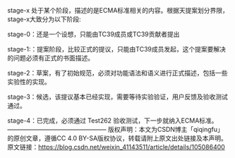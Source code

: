 stage-x 处于某个阶段，描述的是ECMA标准相关的内容。根据天提案划分界限，stage-x大致分为以下阶段:

stage-0：还是一个设想，只能由TC39成员或TC39贡献者提出

stage-1:：提案阶段，比较正式的提议，只能由TC39成员发起，这个提案要解决的问题必须有正式的书面描述。

stage-2：草案，有了初始规范，必须对功能语法和语义进行正式描述，包括一些实验性的实现。

stage-3：候选，该提议基本已经实现，需要等待实验验证，用户反馈及验收测试通过。

stage-4：已完成，必须通过 Test262 验收测试，下一步就纳入ECMA标准。
————————————————
版权声明：本文为CSDN博主「qiqingfu」的原创文章，遵循CC 4.0 BY-SA版权协议，转载请附上原文出处链接及本声明。
原文链接：https://blog.csdn.net/weixin_41143511/article/details/105086400